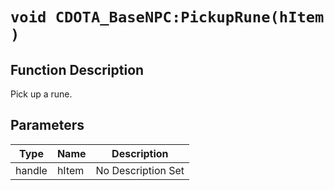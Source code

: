 # `void CDOTA_BaseNPC:PickupRune(hItem )`
## Function Description
Pick up a rune.
## Parameters
Type|Name|Description
--|--|--
handle|hItem|No Description Set
